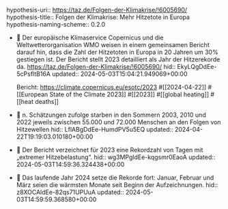 hypothesis-uri:: https://taz.de/Folgen-der-Klimakrise/!6005690/
hypothesis-title:: Folgen der Klimakrise: Mehr Hitzetote in Europa
hypothesis-naming-scheme:: 0.2.0

- 📝 Der europäische Klimaservice Copernicus und die Weltwetterorganisation WMO weisen in einem gemeinsamen Bericht darauf hin, dass die Zahl der Hitzetoten in Europa in 20 Jahren um 30% gestiegen ist. Der Bericht stellt 2023 detailliert als Jahr der Hitzerekorde da. https://taz.de/Folgen-der-Klimakrise/!6005690/
  hid:: EkyLQgDdEe-5cPsfltB16A
  updated:: 2024-05-03T15:04:21.949069+00:00
  
  Bericht: https://climate.copernicus.eu/esotc/2023 #[[2024-04-22]] #[[European State of the Climate 2023]] #[[2023]] #[[global heating]] #[[heat deaths]]
- 📌 n. Schätzungen zufolge starben in den Sommern 2003, 2010 und 2022 jeweils zwischen 55.000 und 72.000 Menschen an den Folgen von Hitzewellen
  hid:: LflABgDdEe-HumdPV5u5EQ
  updated:: 2024-04-22T19:19:03.010180+00:00
- 📌 Der Bericht verzeichnet für 2023 eine Rekordzahl von Tagen mit „extremer Hitzebelastung“.
  hid:: wg3MPgldEe-kqgsmr0EaoA
  updated:: 2024-05-03T14:59:36.324438+00:00
- 📌 Das laufende Jahr 2024 setze die Rekorde fort: Januar, Februar und März seien die wärmsten Monate seit Beginn der Aufzeichnungen.
  hid:: z8XOCAldEe-82qs71UPUuA
  updated:: 2024-05-03T14:59:59.368580+00:00